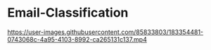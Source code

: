 # Email-Classification



https://user-images.githubusercontent.com/85833803/183354481-0743068c-4a95-4103-8992-ca265131c137.mp4

